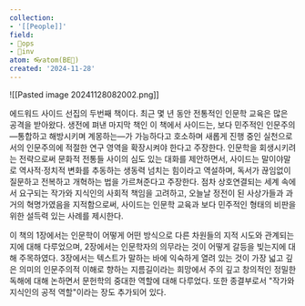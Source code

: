 ```yaml
---
collection:
- '[[People]]'
field:
- 🐙ops
- 🐢inv
atom: 👓atom(BE🔄)
created: '2024-11-28'
---
```


![[Pasted image 20241128082002.png]]



에드워드 사이드 선집의 두번째 책이다. 최근 몇 년 동안 전통적인 인문학 교육은 많은 공격을 받아왔다. 생전에 펴낸 마지막 책인 이 책에서 사이드는, 보다 민주적인 인문주의―통합하고 해방시키며 계몽하는―가 가능하다고 호소하며 새롭게 진행 중인 실천으로서의 인문주의에 적절한 연구 영역을 확장시켜야 한다고 주장한다. 인문학을 회생시키려는 전략으로써 문화적 전통들 사이의 심도 있는 대화를 제안하면서, 사이드는 말이야말로 역사적·정치적 변화를 추동하는 생동력 넘치는 힘이라고 역설하며, 독서가 끊임없이 질문하고 전복하고 개혁하는 법을 가르쳐준다고 주장한다. 점차 상호연결되는 세계 속에서 요구되는 작가와 지식인의 사회적 책임을 고려하고, 오늘날 정전이 된 사상가들과 과거의 혁명가였음을 지적함으로써, 사이드는 인문학 교육과 보다 민주적인 형태의 비판을 위한 설득력 있는 사례를 제시한다.

이 책의 1장에서는 인문학이 어떻게 어떤 방식으로 다른 차원들의 지적 시도와 관계되는지에 대해 다루었으며, 2장에서는 인문학자의 의무라는 것이 어떻게 갈등을 빚는지에 대해 주목하였다. 3장에서는 텍스트가 말하는 바에 익숙하게 열려 있는 것이 가장 넓고 깊은 의미의 인문주의적 이해로 향하는 지름길이라는 희망에서 주의 깊고 창의적인 정밀한 독해에 대해 논하면서 문헌학의 중대한 역할에 대해 다루었다. 또한 종결부로서 "작가와 지식인의 공적 역할"이라는 장도 추가되어 있다.
